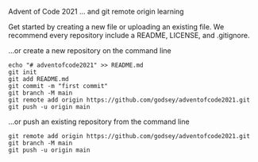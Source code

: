 Advent of Code 2021
... and git remote origin learning



Get started by creating a new file or uploading an existing file. We recommend every repository include a README, LICENSE, and .gitignore.

…or create a new repository on the command line
```
echo "# adventofcode2021" >> README.md
git init
git add README.md
git commit -m "first commit"
git branch -M main
git remote add origin https://github.com/godsey/adventofcode2021.git
git push -u origin main
```

…or push an existing repository from the command line
```
git remote add origin https://github.com/godsey/adventofcode2021.git
git branch -M main
git push -u origin main
```
